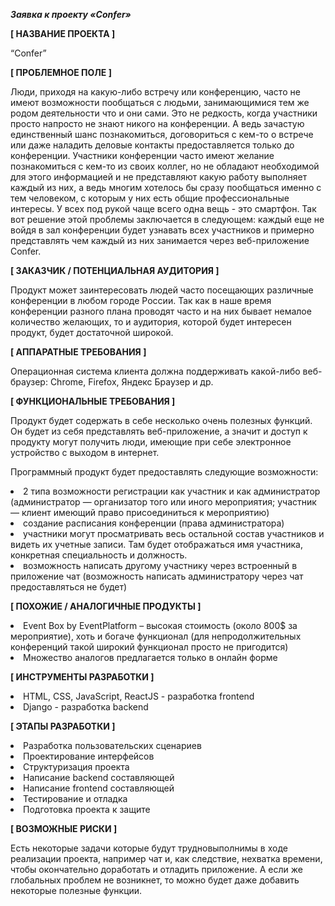 ***Заявка к проекту «Confer»***

**[ НАЗВАНИЕ ПРОЕКТА ]**

“Confer”

**[ ПРОБЛЕМНОЕ ПОЛЕ ]**

Люди, приходя на какую-либо встречу или конференцию, часто не имеют возможности пообщаться с людьми, занимающимися тем же родом деятельности что и они сами. Это не редкость, когда участники просто напросто не знают никого на конференции. А ведь зачастую единственный шанс познакомиться,  договориться с кем-то о встрече или даже наладить деловые контакты предоставляется только до конференции. Участники конференции часто имеют желание познакомиться с кем-то из своих коллег, но не обладают необходимой для этого информацией и не представляют какую работу выполняет каждый из них, а ведь многим хотелось бы сразу пообщаться именно с тем человеком, с которым у них есть общие профессиональные интересы. У всех под рукой чаще всего одна вещь - это смартфон. Так вот решение этой проблемы заключается в следующем: каждый еще не войдя в зал конференции будет узнавать всех участников и примерно представлять чем каждый из них занимается через веб-приложение Confer.

**[ ЗАКАЗЧИК / ПОТЕНЦИАЛЬНАЯ АУДИТОРИЯ ]**

Продукт может заинтересовать людей часто посещающих различные конференции в любом городе России. Так как в наше время конференции разного плана проводят часто и на них бывает немалое количество желающих, то и аудитория, которой будет интересен продукт, будет достаточной широкой.

**[ АППАРАТНЫЕ ТРЕБОВАНИЯ ]**

Операционная система клиента должна поддерживать какой-либо веб-браузер: Chrome, Firefox, Яндекс Браузер и др.

**[ ФУНКЦИОНАЛЬНЫЕ ТРЕБОВАНИЯ ]**

Продукт будет содержать в себе несколько очень полезных функций. Он будет из себя представлять веб-приложение, а значит и доступ к продукту могут получить люди, имеющие при себе электронное устройство с выходом в интернет.

Программный продукт будет предоставлять следующие возможности:
    <li>2 типа возможности регистрации как участник и как администратор (администратор — организатор того или иного мероприятия; участник — клиент имеющий право присоединиться к мероприятию)
    <li>создание расписания конференции (права администратора)
    <li>участники могут просматривать весь остальной состав участников и видеть их учетные записи. Там будет отображаться имя участника, конкретная специальность и должность.
    <li>возможность написать другому участнику через встроенный в приложение чат (возможность написать администратору через чат предоставляться не будет)

**[ ПОХОЖИЕ / АНАЛОГИЧНЫЕ ПРОДУКТЫ ]**
    <li>Event Box by EventPlatform – высокая стоимость (около 800$ за мероприятие), хоть и богаче функционал (для непродолжительных конференций такой широкий функционал просто не пригодится)
    <li>Множество аналогов предлагается только в онлайн форме

**[ ИНСТРУМЕНТЫ РАЗРАБОТКИ ]**
    <li>HTML, CSS, JavaScript, ReactJS - разработка frontend
    <li>Django - разработка backend

**[ ЭТАПЫ РАЗРАБОТКИ ]**
    <li>Разработка пользовательских сценариев
    <li>Проектирование интерфейсов
    <li>Структуризация проекта
    <li>Написание backend составляющей
    <li>Написание frontend составляющей
    <li>Тестирование и отладка
    <li>Подготовка проекта к защите

**[ ВОЗМОЖНЫЕ РИСКИ ]**

Есть некоторые задачи которые будут трудновыполнимы в ходе реализации проекта, например чат и, как следствие, нехватка времени, чтобы окончательно доработать и отладить приложение. А если же глобальных проблем не возникнет, то можно будет даже добавить некоторые полезные функции.
